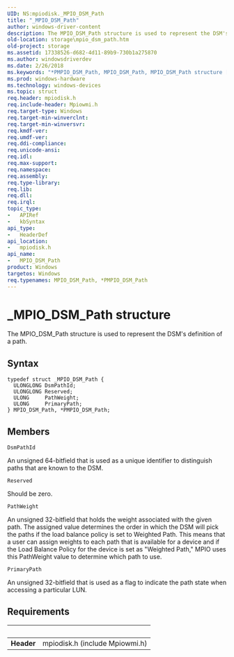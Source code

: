```yaml
---
UID: NS:mpiodisk._MPIO_DSM_Path
title: "_MPIO_DSM_Path"
author: windows-driver-content
description: The MPIO_DSM_Path structure is used to represent the DSM's definition of a path.
old-location: storage\mpio_dsm_path.htm
old-project: storage
ms.assetid: 17338526-d682-4d11-89b9-730b1a275870
ms.author: windowsdriverdev
ms.date: 2/26/2018
ms.keywords: "*PMPIO_DSM_Path, MPIO_DSM_Path, MPIO_DSM_Path structure [Storage Devices], PMPIO_DSM_Path, PMPIO_DSM_Path structure pointer [Storage Devices], _MPIO_DSM_Path, mpiodisk/MPIO_DSM_Path, mpiodisk/PMPIO_DSM_Path, storage.mpio_dsm_path, structs-scsibus_5232f48b-d34e-43a9-b2bf-fcc06317c450.xml"
ms.prod: windows-hardware
ms.technology: windows-devices
ms.topic: struct
req.header: mpiodisk.h
req.include-header: Mpiowmi.h
req.target-type: Windows
req.target-min-winverclnt: 
req.target-min-winversvr: 
req.kmdf-ver: 
req.umdf-ver: 
req.ddi-compliance: 
req.unicode-ansi: 
req.idl: 
req.max-support: 
req.namespace: 
req.assembly: 
req.type-library: 
req.lib: 
req.dll: 
req.irql: 
topic_type:
-	APIRef
-	kbSyntax
api_type:
-	HeaderDef
api_location:
-	mpiodisk.h
api_name:
-	MPIO_DSM_Path
product: Windows
targetos: Windows
req.typenames: MPIO_DSM_Path, *PMPIO_DSM_Path
---
```


# _MPIO_DSM_Path structure
The MPIO_DSM_Path structure is used to represent the DSM's definition of a path.

## Syntax
````
typedef struct _MPIO_DSM_Path {
  ULONGLONG DsmPathId;
  ULONGLONG Reserved;
  ULONG     PathWeight;
  ULONG     PrimaryPath;
} MPIO_DSM_Path, *PMPIO_DSM_Path;
````

## Members


`DsmPathId`

An unsigned 64-bitfield that is used as a unique identifier to distinguish paths that are known to the DSM.

`Reserved`

Should be zero.

`PathWeight`

An unsigned 32-bitfield that holds the weight associated with the given path. The assigned value determines the order in which the DSM will pick the paths if the load balance policy is set to Weighted Path. This means that a user can assign weights to each path that is available for a device and if the Load Balance Policy for the device is set as "Weighted Path," MPIO uses this PathWeight value to determine which path to use.

`PrimaryPath`

An unsigned 32-bitfield that is used as a flag to indicate the path state when accessing a particular LUN.


## Requirements
| &nbsp; | &nbsp; |
| ---- |:---- |
| **Header** | mpiodisk.h (include Mpiowmi.h) |